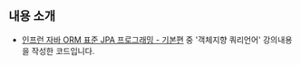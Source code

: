 ## 내용 소개
- [인프런 자바 ORM 표준 JPA 프로그래밍 - 기본편](https://www.inflearn.com/course/ORM-JPA-Basic/dashboard) 중 '객체지향 쿼리언어' 강의내용을 작성한 코드입니다.